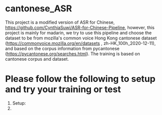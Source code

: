 # cantonese_ASR

This project is a modified version of ASR for Chinese, https://github.com/CynthiaSuwi/ASR-for-Chinese-Pipeline, however, this project is mainly for madarin, we try to use this pipeline and choose the dataset to be from mozilla's common voice Hong Kong cantonese dataset (https://commonvoice.mozilla.org/en/datasets , zh-HK_100h_2020-12-11), and based on the corpus information from pycantonese (https://pycantonese.org/searches.html). The training is based on cantonese corpus and dataset. 


Please follow the following to setup and try your training or test
===================================================================
1. Setup:
2. 

